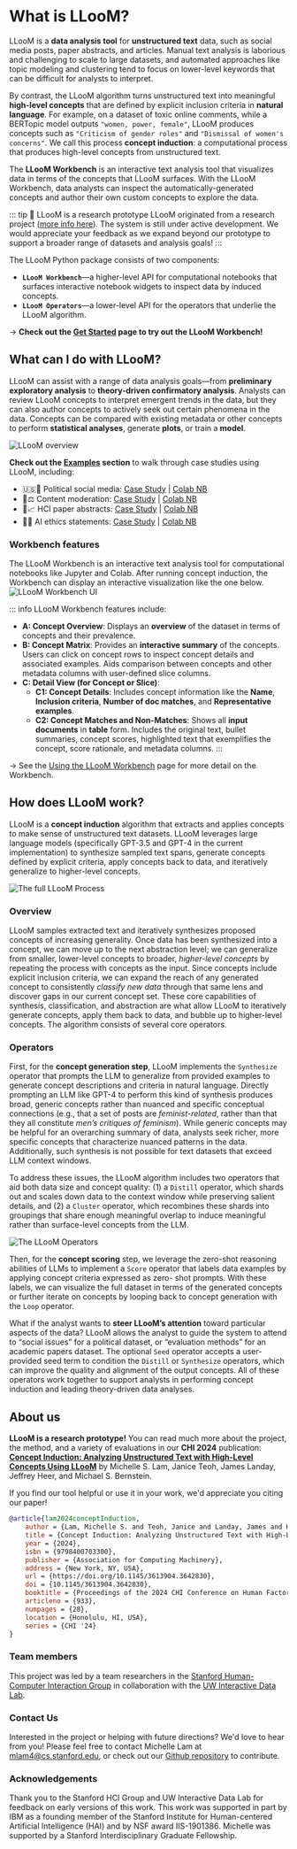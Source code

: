 <script setup>
import { VPTeamMembers } from 'vitepress/theme'

const web_icon = {
     svg: '<svg class="MuiSvgIcon-root MuiSvgIcon-fontSizeMedium css-dhaba5" focusable="false" aria-hidden="true" viewBox="0 0 24 24" data-testid="PublicIcon"><path d="M12 2C6.48 2 2 6.48 2 12s4.48 10 10 10 10-4.48 10-10S17.52 2 12 2m-1 17.93c-3.95-.49-7-3.85-7-7.93 0-.62.08-1.21.21-1.79L9 15v1c0 1.1.9 2 2 2zm6.9-2.54c-.26-.81-1-1.39-1.9-1.39h-1v-3c0-.55-.45-1-1-1H8v-2h2c.55 0 1-.45 1-1V7h2c1.1 0 2-.9 2-2v-.41c2.93 1.19 5 4.06 5 7.41 0 2.08-.8 3.97-2.1 5.39"></path></svg>'
};

const members = [
  {
    avatar: '/lloom/media/team/lam.jpg',
    name: 'Michelle S. Lam',
    title: 'PhD Candidate, Stanford',
    links: [
      { icon: web_icon, link: 'http://michelle123lam.github.io' },
      { icon: 'twitter', link: 'https://twitter.com/michelle123lam' },
      { icon: 'github', link: 'https://github.com/michelle123lam' },
    ]
  },
  {
    avatar: '/lloom/media/team/teoh.jpeg',
    name: 'Janice Teoh',
    title: 'Research Assistant, Stanford',
  },
  {
    avatar: '/lloom/media/team/landay.jpeg',
    name: 'James Landay',
    title: 'Professor, Stanford',
    links: [
      { icon: web_icon, link: 'https://www.landay.org/' },
      { icon: 'twitter', link: 'https://twitter.com/landay' },
    ]
  },
  {
    avatar: '/lloom/media/team/heer.jpeg',
    name: 'Jeffrey Heer',
    title: 'Professor, UW',
    links: [
      { icon: web_icon, link: 'https://homes.cs.washington.edu/~jheer/' },
      { icon: 'twitter', link: 'https://twitter.com/jeffrey_heer' },
    ]
  },
  {
    avatar: '/lloom/media/team/bernstein.jpeg',
    name: 'Michael S. Bernstein',
    title: 'Associate Professor, Stanford',
    links: [
      { icon: web_icon, link: 'https://hci.stanford.edu/msb/' },
      { icon: 'twitter', link: 'https://twitter.com/msbernst' },
    ]
  },
];
</script>

# What is LLooM?

LLooM is a **data analysis tool** for **unstructured text** data, such as social media posts, paper abstracts, and articles. Manual text analysis is laborious and challenging to scale to large datasets, and automated approaches like topic modeling and clustering tend to focus on lower-level keywords that can be difficult for analysts to interpret.

By contrast, the LLooM algorithm turns unstructured text into meaningful **high-level concepts** that are defined by explicit inclusion criteria in **natural language**. For example, on a dataset of toxic online comments, while a BERTopic model outputs `"women, power, female"`, LLooM produces concepts such as `"Criticism of gender roles"` and `"Dismissal of women's concerns"`. We call this process **concept induction**: a computational process that produces high-level concepts from unstructured text.

The **LLooM Workbench** is an interactive text analysis tool that visualizes data in terms of the concepts that LLooM surfaces. With the LLooM Workbench, data analysts can inspect the automatically-generated concepts and author their own custom concepts to explore the data.

::: tip 🚧 LLooM is a research prototype
LLooM originated from a research project ([more info here](./#about-us)). The system is still under active development. We would appreciate your feedback as we expand beyond our prototype to support a broader range of datasets and analysis goals!
:::

The LLooM Python package consists of two components:
- **`LLooM Workbench`**—a higher-level API for computational notebooks that surfaces interactive notebook widgets to inspect data by induced concepts.
- **`LLooM Operators`**—a lower-level API for the operators that underlie the LLooM algorithm.

→ **Check out the [Get Started](./get-started) page to try out the LLooM Workbench!**

## What can I do with LLooM?
LLooM can assist with a range of data analysis goals—from **preliminary exploratory analysis** to **theory-driven confirmatory analysis**. Analysts can review LLooM concepts to interpret emergent trends in the data, but they can also author concepts to actively seek out certain phenomena in the data. Concepts can be compared with existing metadata or other concepts to perform **statistical analyses**, generate **plots**, or train a **model**.

![LLooM overview](/media/pull_figure.svg)

**Check out the [Examples](/examples/pol-soc-media) section** to walk through case studies using LLooM, including:
- 🇺🇸📱 Political social media: [Case Study](/examples/pol-soc-media) | [Colab NB](https://colab.research.google.com/drive/1VRpKTv8TLQdQSb3yPIm7EO_AmeaL5qa2?usp=sharing)
- 💬⚖️ Content moderation: [Case Study](/examples/content-mod) | [Colab NB](https://colab.research.google.com/drive/1kVgs-rhj83egnCdpEEfYcYJKzCGUGda8?usp=sharing)
- 📄📈 HCI paper abstracts: [Case Study](/examples/paper-abstracts) | [Colab NB](https://colab.research.google.com/drive/13K7yQML9jjWIofYSQYNWDtnWE9QJRZvE?usp=sharing)
- 📝🤖 AI ethics statements: [Case Study](/examples/ai-impact-statements) | [Colab NB](https://colab.research.google.com/drive/1CenVNlaTJWBdk3BOeKaL3jX4Y4sK3MrW?usp=sharing)

### Workbench features
The LLooM Workbench is an interactive text analysis tool for computational notebooks like Jupyter and Colab. After running concept induction, the Workbench can display an interactive visualization like the one below.
![LLooM Workbench UI](/media/lloom_workbench_ui.png)

::: info LLooM Workbench features include:
- **A: Concept Overview**: Displays an **overview** of the dataset in terms of concepts and their prevalence.
- **B: Concept Matrix**: Provides an **interactive summary** of the concepts. Users can click on concept rows to inspect concept details and associated examples. Aids comparison between concepts and other metadata columns with user-defined slice columns.
- **C: Detail View (for Concept or Slice)**:
  - **C1: Concept Details**: Includes concept information like the **Name**, **Inclusion criteria**, **Number of doc matches**, and **Representative examples**.
  - **C2: Concept Matches and Non-Matches**: Shows all **input documents** in **table** form. Includes the original text, bullet summaries, concept scores, highlighted text that exemplifies the concept, score rationale, and metadata columns.
:::

→ See the [Using the LLooM Workbench](./vis-guide.md) page for more detail on the Workbench.

## How does LLooM work?
LLooM is a **concept induction** algorithm that extracts and applies concepts to make sense of unstructured text datasets. LLooM leverages large language models (specifically GPT-3.5 and GPT-4 in the current implementation) to synthesize sampled text spans, generate concepts defined by explicit criteria, apply concepts back to data, and iteratively generalize to higher-level concepts.

![The full LLooM Process](/media/lloom_process_full.svg)

### Overview
LLooM samples extracted text and iteratively synthesizes proposed concepts of increasing generality. Once data has been synthesized into a concept, we can move up to the next abstraction level; we can generalize from smaller, lower-level concepts to broader, _higher-level concepts_ by repeating the process with concepts as the input. Since concepts include explicit inclusion criteria, we can expand the reach of any generated concept to consistently _classify new data_ through that same lens and discover gaps in our current concept set. These core capabilities of synthesis, classification, and abstraction are what allow LLooM to iteratively generate concepts, apply them back to data, and bubble up to higher-level concepts. The algorithm consists of several core operators.

### Operators
First, for the **concept generation step**, LLooM implements the `Synthesize` operator that prompts the LLM to generalize from provided examples to generate concept descriptions and criteria in natural language. Directly prompting an LLM like GPT-4 to perform this kind of synthesis produces broad, generic concepts rather than nuanced and specific conceptual connections (e.g., that a set of posts are _feminist-related_, rather than that they all constitute _men’s critiques of feminism_). While generic concepts may be helpful for an overarching summary of data, analysts seek richer, more specific concepts that characterize nuanced patterns in the data. Additionally, such synthesis is not possible for text datasets that exceed LLM context windows.

To address these issues, the LLooM algorithm includes two operators that aid both data size and concept quality: (1) a `Distill` operator, which shards out and scales down data to the context window while preserving salient details, and (2) a `Cluster` operator, which recombines these shards into groupings that share enough meaningful overlap to induce meaningful rather than surface-level concepts from the LLM.

![The LLooM Operators](/media/lloom_arch.svg)

Then, for the **concept scoring** step, we leverage the zero-shot reasoning abilities of LLMs to implement a `Score` operator that labels data examples by applying concept criteria expressed as zero- shot prompts. With these labels, we can visualize the full dataset in terms of the generated concepts or further iterate on concepts by looping back to concept generation with the `Loop` operator.

What if the analyst wants to **steer LLooM’s attention** toward particular aspects of the data? LLooM allows the analyst to guide the system to attend to “social issues” for a political dataset,
or “evaluation methods” for an academic papers dataset. The optional `Seed` operator accepts a user-provided seed term to condition the `Distill` or `Synthesize` operators, which can improve the quality and alignment of the output concepts. All of these operators work together to support analysts in performing concept induction and leading theory-driven data analyses.

## About us
**LLooM is a research prototype!** You can read much more about the project, the method, and a variety of evaluations in our **CHI 2024** publication: [**Concept Induction: Analyzing Unstructured Text with High-Level Concepts Using LLooM**]() by Michelle S. Lam, Janice Teoh, James Landay, Jeffrey Heer, and Michael S. Bernstein.

If you find our tool helpful or use it in your work, we'd appreciate you citing our paper!
```bibtex
@article{lam2024conceptInduction,
    author = {Lam, Michelle S. and Teoh, Janice and Landay, James and Heer, Jeffrey and Bernstein, Michael S.},
    title = {Concept Induction: Analyzing Unstructured Text with High-Level Concepts Using LLooM},
    year = {2024},
    isbn = {9798400703300},
    publisher = {Association for Computing Machinery},
    address = {New York, NY, USA},
    url = {https://doi.org/10.1145/3613904.3642830},
    doi = {10.1145/3613904.3642830},
    booktitle = {Proceedings of the 2024 CHI Conference on Human Factors in Computing Systems},
    articleno = {933},
    numpages = {28},
    location = {Honolulu, HI, USA},
    series = {CHI '24}
}
```

### Team members
This project was led by a team researchers in the <a href='https://hci.stanford.edu/'>Stanford Human-Computer Interaction Group</a> in collaboration with the <a href='https://idl.cs.washington.edu/'>UW Interactive Data Lab</a>.
<VPTeamMembers size="medium" :members="members" />

### Contact Us
Interested in the project or helping with future directions? We'd love to hear from you! Please feel free to contact Michelle Lam at mlam4@cs.stanford.edu, or check out our [Github repository](https://github.com/michelle123lam/lloom) to contribute.

### Acknowledgements
Thank you to the Stanford HCI Group and UW Interactive Data Lab for feedback on early versions of this work. This work was supported in part by IBM as a founding member of the Stanford Institute for Human-centered Artificial Intelligence (HAI) and by NSF award IIS-1901386. Michelle was supported by a Stanford Interdisciplinary Graduate Fellowship.

